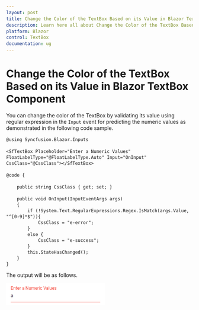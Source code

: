 ```yaml
---
layout: post
title: Change the Color of the TextBox Based on its Value in Blazor TextBox Component | Syncfusion
description: Learn here all about Change the Color of the TextBox Based on its Value in Syncfusion Blazor TextBox component and more.
platform: Blazor
control: TextBox
documentation: ug
---
```


# Change the Color of the TextBox Based on its Value in Blazor TextBox Component

You can change the color of the TextBox by validating its value using regular expression in the `Input` event for predicting the numeric values as demonstrated in the following code sample.

```cshtml
@using Syncfusion.Blazor.Inputs

<SfTextBox Placeholder="Enter a Numeric Values" FloatLabelType="@FloatLabelType.Auto" Input="OnInput" CssClass="@CssClass"></SfTextBox>

@code {

    public string CssClass { get; set; }

    public void OnInput(InputEventArgs args)
    {
        if (!System.Text.RegularExpressions.Regex.IsMatch(args.Value, "^[0-9]*$")){
            CssClass = "e-error";
        }
        else {
            CssClass = "e-success";
        }
        this.StateHasChanged();
    }
}
```

The output will be as follows.

![textbox](../images/validation.png)